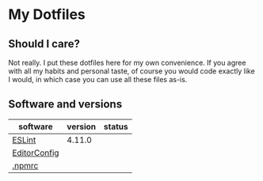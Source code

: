 # My Dotfiles

## Should I care?

Not really. I put these dotfiles here for my own convenience. If you agree with all my habits and personal taste, of
course you would code exactly like I would, in which case you can use all these files as-is.

## Software and versions

| software                                        | version | status                  |
| ----------------------------------------------- | ------- | ----------------------- |
| [ESLint](https://www.npmjs.com/package/eslint)  |  4.11.0 |                         |
| [EditorConfig](http://editorconfig.org)         |         |                         |
| [.npmrc](https://docs.npmjs.com/files/npmrc)    |         |                         |
